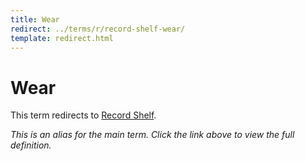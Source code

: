 ```yaml
---
title: Wear
redirect: ../terms/r/record-shelf-wear/
template: redirect.html
---
```


# Wear

This term redirects to [Record Shelf](../terms/r/record-shelf-wear/).

*This is an alias for the main term. Click the link above to view the full definition.*
